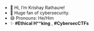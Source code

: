 - 👋 Hi, I’m Krishay Rathaure!
- 👀 Huge fan of cybersecurity.
- 😄 Pronouns: He/Him
- ✨ **#Ethical H******king** , **#CybersecCTFs**

<!---
Quanmat/Quanmat is a ✨ special ✨ repository because its `README.md` (this file) appears on your GitHub profile.
You can click the Preview link to take a look at your changes.
--->
